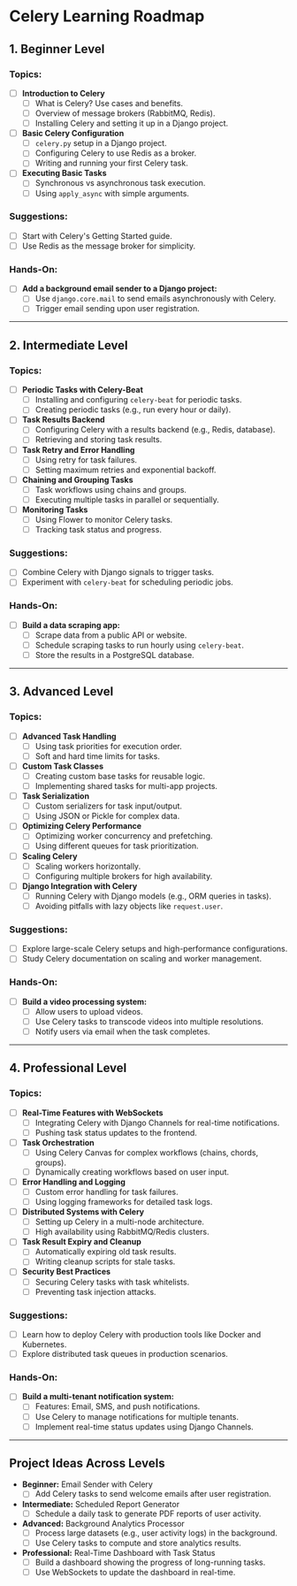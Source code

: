 # Celery Learning Roadmap

## 1. Beginner Level

### Topics:
- [ ] **Introduction to Celery**
  - [ ] What is Celery? Use cases and benefits.
  - [ ] Overview of message brokers (RabbitMQ, Redis).
  - [ ] Installing Celery and setting it up in a Django project.

- [ ] **Basic Celery Configuration**
  - [ ] `celery.py` setup in a Django project.
  - [ ] Configuring Celery to use Redis as a broker.
  - [ ] Writing and running your first Celery task.

- [ ] **Executing Basic Tasks**
  - [ ] Synchronous vs asynchronous task execution.
  - [ ] Using `apply_async` with simple arguments.

### Suggestions:
- [ ] Start with Celery's Getting Started guide.
- [ ] Use Redis as the message broker for simplicity.

### Hands-On:
- [ ] **Add a background email sender to a Django project:**
  - [ ] Use `django.core.mail` to send emails asynchronously with Celery.
  - [ ] Trigger email sending upon user registration.

---

## 2. Intermediate Level

### Topics:
- [ ] **Periodic Tasks with Celery-Beat**
  - [ ] Installing and configuring `celery-beat` for periodic tasks.
  - [ ] Creating periodic tasks (e.g., run every hour or daily).

- [ ] **Task Results Backend**
  - [ ] Configuring Celery with a results backend (e.g., Redis, database).
  - [ ] Retrieving and storing task results.

- [ ] **Task Retry and Error Handling**
  - [ ] Using retry for task failures.
  - [ ] Setting maximum retries and exponential backoff.

- [ ] **Chaining and Grouping Tasks**
  - [ ] Task workflows using chains and groups.
  - [ ] Executing multiple tasks in parallel or sequentially.

- [ ] **Monitoring Tasks**
  - [ ] Using Flower to monitor Celery tasks.
  - [ ] Tracking task status and progress.

### Suggestions:
- [ ] Combine Celery with Django signals to trigger tasks.
- [ ] Experiment with `celery-beat` for scheduling periodic jobs.

### Hands-On:
- [ ] **Build a data scraping app:**
  - [ ] Scrape data from a public API or website.
  - [ ] Schedule scraping tasks to run hourly using `celery-beat`.
  - [ ] Store the results in a PostgreSQL database.

---

## 3. Advanced Level

### Topics:
- [ ] **Advanced Task Handling**
  - [ ] Using task priorities for execution order.
  - [ ] Soft and hard time limits for tasks.

- [ ] **Custom Task Classes**
  - [ ] Creating custom base tasks for reusable logic.
  - [ ] Implementing shared tasks for multi-app projects.

- [ ] **Task Serialization**
  - [ ] Custom serializers for task input/output.
  - [ ] Using JSON or Pickle for complex data.

- [ ] **Optimizing Celery Performance**
  - [ ] Optimizing worker concurrency and prefetching.
  - [ ] Using different queues for task prioritization.

- [ ] **Scaling Celery**
  - [ ] Scaling workers horizontally.
  - [ ] Configuring multiple brokers for high availability.

- [ ] **Django Integration with Celery**
  - [ ] Running Celery with Django models (e.g., ORM queries in tasks).
  - [ ] Avoiding pitfalls with lazy objects like `request.user`.

### Suggestions:
- [ ] Explore large-scale Celery setups and high-performance configurations.
- [ ] Study Celery documentation on scaling and worker management.

### Hands-On:
- [ ] **Build a video processing system:**
  - [ ] Allow users to upload videos.
  - [ ] Use Celery tasks to transcode videos into multiple resolutions.
  - [ ] Notify users via email when the task completes.

---

## 4. Professional Level

### Topics:
- [ ] **Real-Time Features with WebSockets**
  - [ ] Integrating Celery with Django Channels for real-time notifications.
  - [ ] Pushing task status updates to the frontend.

- [ ] **Task Orchestration**
  - [ ] Using Celery Canvas for complex workflows (chains, chords, groups).
  - [ ] Dynamically creating workflows based on user input.

- [ ] **Error Handling and Logging**
  - [ ] Custom error handling for task failures.
  - [ ] Using logging frameworks for detailed task logs.

- [ ] **Distributed Systems with Celery**
  - [ ] Setting up Celery in a multi-node architecture.
  - [ ] High availability using RabbitMQ/Redis clusters.

- [ ] **Task Result Expiry and Cleanup**
  - [ ] Automatically expiring old task results.
  - [ ] Writing cleanup scripts for stale tasks.

- [ ] **Security Best Practices**
  - [ ] Securing Celery tasks with task whitelists.
  - [ ] Preventing task injection attacks.

### Suggestions:
- [ ] Learn how to deploy Celery with production tools like Docker and Kubernetes.
- [ ] Explore distributed task queues in production scenarios.

### Hands-On:
- [ ] **Build a multi-tenant notification system:**
  - [ ] Features: Email, SMS, and push notifications.
  - [ ] Use Celery to manage notifications for multiple tenants.
  - [ ] Implement real-time status updates using Django Channels.

---

## Project Ideas Across Levels

- **Beginner:** Email Sender with Celery
  - [ ] Add Celery tasks to send welcome emails after user registration.
  
- **Intermediate:** Scheduled Report Generator
  - [ ] Schedule a daily task to generate PDF reports of user activity.
  
- **Advanced:** Background Analytics Processor
  - [ ] Process large datasets (e.g., user activity logs) in the background.
  - [ ] Use Celery tasks to compute and store analytics results.
  
- **Professional:** Real-Time Dashboard with Task Status
  - [ ] Build a dashboard showing the progress of long-running tasks.
  - [ ] Use WebSockets to update the dashboard in real-time.
